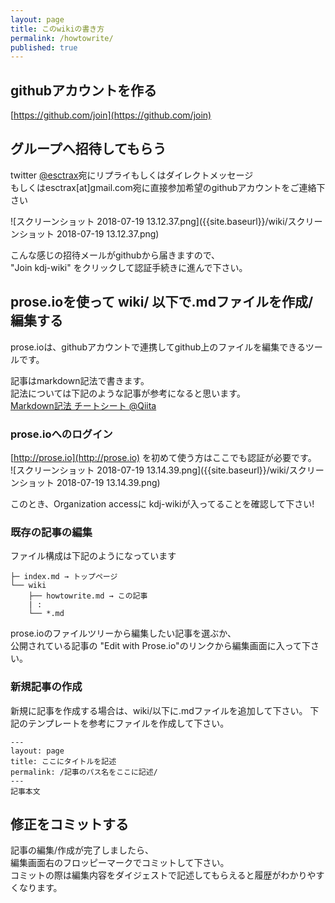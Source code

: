 ```yaml
---
layout: page
title: このwikiの書き方
permalink: /howtowrite/
published: true
---
```


## githubアカウントを作る
[https://github.com/join](https://github.com/join)

## グループへ招待してもらう
twitter [@esctrax](https://twitter.com/esctrax)宛にリプライもしくはダイレクトメッセージ  
もしくはesctrax[at]gmail.com宛に直接参加希望のgithubアカウントをご連絡下さい

![スクリーンショット 2018-07-19 13.12.37.png]({{site.baseurl}}/wiki/スクリーンショット 2018-07-19 13.12.37.png)

こんな感じの招待メールがgithubから届きますので、  
"Join kdj-wiki" をクリックして認証手続きに進んで下さい。

## prose.ioを使って wiki/ 以下で.mdファイルを作成/編集する
prose.ioは、githubアカウントで連携してgithub上のファイルを編集できるツールです。


記事はmarkdown記法で書きます。  
記法については下記のような記事が参考になると思います。  
[Markdown記法 チートシート @Qiita](https://qiita.com/Qiita/items/c686397e4a0f4f11683d)

### prose.ioへのログイン
[http://prose.io](http://prose.io) を初めて使う方はここでも認証が必要です。  
![スクリーンショット 2018-07-19 13.14.39.png]({{site.baseurl}}/wiki/スクリーンショット 2018-07-19 13.14.39.png)

このとき、Organization accessに kdj-wikiが入ってることを確認して下さい!

### 既存の記事の編集
ファイル構成は下記のようになっています

```
├─ index.md → トップページ
└── wiki
    ├── howtowrite.md → この記事
    | :
    └── *.md 
```
prose.ioのファイルツリーから編集したい記事を選ぶか、  
公開されている記事の "Edit with Prose.io"のリンクから編集画面に入って下さい。


### 新規記事の作成
新規に記事を作成する場合は、wiki/以下に.mdファイルを追加して下さい。
下記のテンプレートを参考にファイルを作成して下さい。
```
---
layout: page
title: ここにタイトルを記述
permalink: /記事のパス名をここに記述/
---
記事本文
```

## 修正をコミットする
記事の編集/作成が完了しましたら、  
編集画面右のフロッピーマークでコミットして下さい。  
コミットの際は編集内容をダイジェストで記述してもらえると履歴がわかりやすくなります。

